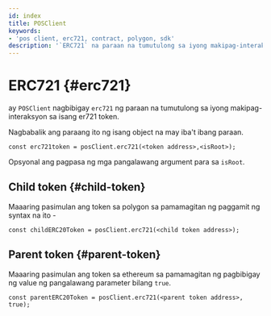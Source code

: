 ```yaml
---
id: index
title: POSClient
keywords:
- 'pos client, erc721, contract, polygon, sdk'
description: '`ERC721` na paraan na tumutulong sa iyong makipag-interaksyon sa isang ERC721 token.'
---
```


# ERC721 {#erc721}

ay `POSClient` nagbibigay `erc721` ng paraan na tumutulong sa iyong makipag-interaksyon sa isang er721 token.

Nagbabalik ang paraang ito ng isang object na may iba't ibang paraan.

```
const erc721token = posClient.erc721(<token address>,<isRoot>);
```

Opsyonal ang pagpasa ng mga pangalawang argument para sa `isRoot`.

## Child token {#child-token}

Maaaring pasimulan ang token sa polygon sa pamamagitan ng paggamit ng syntax na ito -

```
const childERC20Token = posClient.erc721(<child token address>);
```

## Parent token {#parent-token}

Maaaring pasimulan ang token sa ethereum sa pamamagitan ng pagbibigay ng value ng pangalawang parameter bilang `true`.

```
const parentERC20Token = posClient.erc721(<parent token address>, true);
```
